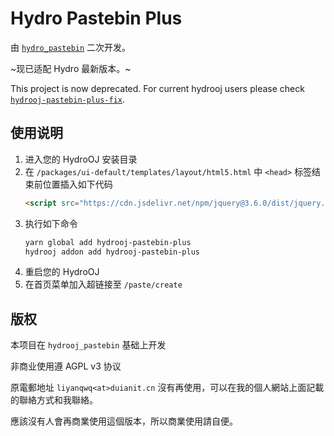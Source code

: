 # Hydro Pastebin Plus

由 [`hydro_pastebin`](https://www.npmjs.com/package/hydrooj_pastebin) 二次开发。

~现已适配 Hydro 最新版本。~

This project is now deprecated. For current hydrooj users please check [`hydrooj-pastebin-plus-fix`](https://github.com/Floating-Ocean/hydrooj-pastebin-plus-fix).

## 使用说明

1. 进入您的 HydroOJ 安装目录
2. 在 `/packages/ui-default/templates/layout/html5.html` 中 `<head>` 标签结束前位置插入如下代码
   ```html
   <script src="https://cdn.jsdelivr.net/npm/jquery@3.6.0/dist/jquery.min.js"></script>
   ```
3. 执行如下命令
   ```bash
   yarn global add hydrooj-pastebin-plus
   hydrooj addon add hydrooj-pastebin-plus
   ```
4. 重启您的 HydroOJ
5. 在首页菜单加入超链接至 `/paste/create`

## 版权

本项目在 `hydrooj_pastebin` 基础上开发

非商业使用遵 AGPL v3 协议

原電郵地址 `liyanqwq<at>duianit.cn` 沒有再使用，可以在我的個人網站上面記載的聯絡方式和我聯絡。

應該沒有人會再商業使用這個版本，所以商業使用請自便。
